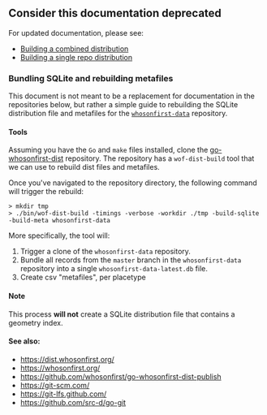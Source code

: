## Consider this documentation deprecated

For updated documentation, please see:

- [Building a combined distribution](https://github.com/whosonfirst/whosonfirst-cookbook/blob/master/how_to/building_a_combined_distribution.md)
- [Building a single repo distribution](https://github.com/whosonfirst/whosonfirst-cookbook/blob/master/how_to/building_a_single_repo_distribution.md)

### Bundling SQLite and rebuilding metafiles

This document is not meant to be a replacement for documentation in the repositories below, but rather a simple guide to rebuilding the SQLite distribution file and metafiles for the [`whosonfirst-data`](https://www.github.com/whosonfirst-data/whosonfirst-data) repository.

#### Tools

Assuming you have the `Go` and `make` files installed, clone the [go-whosonfirst-dist](https://github.com/whosonfirst/go-whosonfirst-dist) repository. The repository has a `wof-dist-build` tool that we can use to rebuild dist files and metafiles.

Once you've navigated to the repository directory, the following command will trigger the rebuild:

```
> mkdir tmp
> ./bin/wof-dist-build -timings -verbose -workdir ./tmp -build-sqlite -build-meta whosonfirst-data
```

More specifically, the tool will:

1. Trigger a clone of the `whosonfirst-data` repository.
2. Bundle all records from the `master` branch in the `whosonfirst-data` repository into a single `whosonfirst-data-latest.db` file.
3. Create csv "metafiles", per placetype

#### Note

This process **will not** create a SQLite distribution file that contains a geometry index.

#### See also:

- https://dist.whosonfirst.org/
- https://whosonfirst.org/
- https://github.com/whosonfirst/go-whosonfirst-dist-publish
- https://git-scm.com/
- https://git-lfs.github.com/
- https://github.com/src-d/go-git

